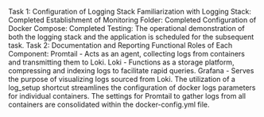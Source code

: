 
Task 1: Configuration of Logging Stack
Familiarization with Logging Stack: Completed
Establishment of Monitoring Folder: Completed
Configuration of Docker Compose: Completed
Testing: The operational demonstration of both the logging stack and the application is scheduled for the subsequent task.
Task 2: Documentation and Reporting
Functional Roles of Each Component:
Promtail - Acts as an agent, collecting logs from containers and transmitting them to Loki.
Loki - Functions as a storage platform, compressing and indexing logs to facilitate rapid queries.
Grafana - Serves the purpose of visualizing logs sourced from Loki.
The utilization of a log_setup shortcut streamlines the configuration of docker logs parameters for individual containers. The settings for Promtail to gather logs from all containers are consolidated within the docker-config.yml file.